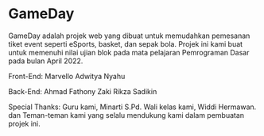 # GameDay

  GameDay adalah projek web yang dibuat untuk memudahkan pemesanan tiket event seperti eSports, basket, dan sepak bola.
Projek ini kami buat untuk memenuhi nilai ujian blok pada mata pelajaran Pemrograman Dasar pada bulan April 2022.

Front-End: Marvello Adwitya Nyahu

Back-End: Ahmad Fathony 
          Zaki Rikza Sadikin
          
Special Thanks:
  Guru kami, Minarti S.Pd.
  Wali kelas kami, Widdi Hermawan.
  dan Teman-teman kami yang selalu mendukung kami dalam pembuatan projek ini.

